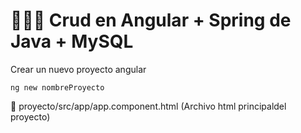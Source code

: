 # :chocolate_bar::chocolate_bar::chocolate_bar: Crud en Angular + Spring de Java + MySQL
Crear un nuevo proyecto angular
```
ng new nombreProyecto
```

:cherries: proyecto/src/app/app.component.html (Archivo html principaldel proyecto)
